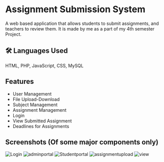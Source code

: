 
# Assignment Submission System

A web based application that allows students to submit assignments, and teachers to review them. It is made by me as a part of my 4th semester Project. 



## 🛠 Languages Used
HTML, PHP, JavaScript, CSS, MySQL


## Features

- User Management
- File Upload-Download
- Subject Management
- Assignment Management
- Login
- View Submitted Assignment
- Deadlines for Assignments


## Screenshots (Of some major components only)

![Login](https://github.com/user-attachments/assets/cf0da9d4-a975-42ee-8b0e-a0cbb32af72f)
![adminportal](https://github.com/user-attachments/assets/41bb7bfe-f693-4cf9-9e1e-e3776a0eed76)
![Studentportal](https://github.com/user-attachments/assets/15a018ee-74fd-4d1d-86ae-bf79f45865f2)
![assignmentupload](https://github.com/user-attachments/assets/489c4ae1-e668-43e7-bf28-8804500c5527)
![view](https://github.com/user-attachments/assets/38a4ef08-d35e-492e-8bfd-aeafe00f22d4)

